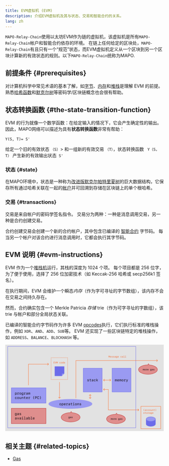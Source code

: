 ```yaml
---
title: EVM虚拟机 (EVM)
description: 介绍EVM虚拟机及其与状态、交易和智能合约的关系。
lang: zh
---
```


`MAPO-Relay-Chain`使用以太坊EVM作为链的虚拟机，该虚拟机是所有`MAPO-Relay-Chain`帐户和智能合约依存的环境。 在链上任何给定的区块处，`MAPO-Relay-Chain`有且只有一个“规范”状态，而EVM虚拟机定义从一个区块到另一个区块计算新的有效状态的规则。以下`MAPO-Relay-Chain`统称为MAPO.

## 前提条件 {#prerequisites}

对计算机科学中常见术语的基本了解，如[字节](https://wikipedia.org/wiki/Byte)、[内存](https://wikipedia.org/wiki/Computer_memory)和[堆栈](<https://wikipedia.org/wiki/Stack_(abstract_data_type)>)是理解 EVM 的前提。 熟悉[哈希函数](https://wikipedia.org/wiki/Cryptographic_hash_function)和[默克尔树](https://wikipedia.org/wiki/Merkle_tree)等密码学/区块链概念也会很有帮助。


## 状态转换函数 {#the-state-transition-function}

EVM 的行为就像一个数学函数：在给定输入的情况下，它会产生确定性的输出。 因此，MAPO网络可以描述为具有**状态转换函数**非常有帮助：

```
Y(S, T)= S'
```

给定一个旧的有效状态 `（S）`> 和一组新的有效交易 `（T）`，状态转换函数 ` Y（S，T）` 产生新的有效输出状态` S'`

### 状态 {#state}

在MAPO环境中，状态是一种称为[改进版默克尔帕特里夏树](/docs/base/mpt/index.md)的巨大数据结构，它保存所有通过哈希关联在一起的[帐户](/docs/base/accounts/index.md)并可回溯到存储在区块链上的单个根哈希。

### 交易 {#transactions}

交易是来自帐户的密码学签名指令。 交易分为两种：一种是消息调用交易，另一种是合约创建交易。

合约创建交易会创建一个新的合约帐户，其中包含已编译的 [智能合约](/docs/mapo-stack/compatible-evm/index.md) 字节码。 每当另一个帐户对该合约进行消息调用时，它都会执行其字节码。

## EVM 说明 {#evm-instructions}

EVM 作为一个[堆栈机](https://wikipedia.org/wiki/Stack_machine)运行，其栈的深度为 1024 个项。 每个项目都是 256 位字，为了便于使用，选择了 256 位加密技术（如 Keccak-256 哈希或 secp256k1 签名）。

在执行期间，EVM 会维护一个瞬态*内存*（作为字可寻址的字节数组），该内存不会在交易之间持久存在。

然而，合约确实包含一个 Merkle Patricia _存储_ trie（作为可字寻址的字数组），该 trie 与帐户和部分全局状态关联。

已编译的智能合约字节码作为许多 EVM [opcodes](docs/mapo-stack/compatible-evm/index.md)执行，它们执行标准的堆栈操作，例如 `XOR`、`AND`、`ADD`、`SUB`等。 EVM 还实现了一些区块链特定的堆栈操作，如 `ADDRESS`、`BALANCE`、`BLOCKHASH` 等。

![表明 EVM 操作需要 Gas 的图表](./evm-gas.jpg)


## 相关主题 {#related-topics}

- [Gas](/docs/base/gas/index.md)
